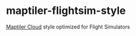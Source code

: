 # maptiler-flightsim-style
[Maptiler Cloud](https://cloud.maptiler.com) style optimized for Flight Simulators
